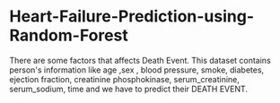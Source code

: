 # Heart-Failure-Prediction-using-Random-Forest
There are some factors that affects Death Event. This dataset contains person's information like age ,sex , blood pressure, smoke, diabetes, ejection fraction, creatinine phosphokinase, serum_creatinine, serum_sodium, time and we have to predict their DEATH EVENT.
